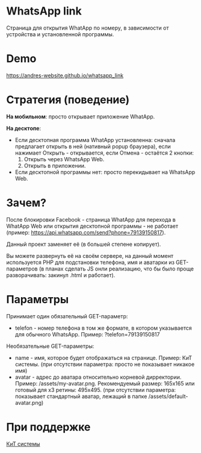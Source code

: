 # WhatsApp link
Страница для открытия WhatApp по номеру, в зависимости от устройства и установленной программы.

# Demo
https://andres-website.github.io/whatsapp_link

# Стратегия (поведение)
**На мобильном**: просто открывает приложение WhatApp.

**На десктопе**:

* Если десктопная программа WhatApp установленна: сначала предлагает открыть в ней (нативный popup браузера), если нажимает Открыть - открывается, если Отмена - остаётся 2 кнопки:
  1. Открыть через WhatsApp Web.
  2. Открыть в приложении.
* Если десктопной программы нет: просто перекидывает на WhatsApp Web.

# Зачем?
После блокировки Facebook - страница WhatApp для перехода в WhatApp Web или открытия десктопной программы - не работает (пример: https://api.whatsapp.com/send?phone=79139150817).

Данный проект заменяет её (в большей степене копирует).

Вы можете развернуть её на своём сервере, на данный момент используется PHP для подстановки телефона, имя и аватарки из GET-параметров (в планах сделать JS онли реализацию, что бы было проще разворачивать: закинул .html и работает).

# Параметры
Принимает один обязательный GET-параметр:
* telefon - номер телефона в том же формате, в котором указывается для обычного WhatsApp. Пример: ?telefon=79139150817

Необязательные GET-параметры:
* name - имя, которое будет отображаться на странице. Пример: КиТ системы. (при отсутствии параметра: просто не показывает никакое имя)
* avatar - адрес до аватара относительно корневой дирректории. Пример: /assets/my-avatar.png. Рекомендуемый размер: 165x165 или готовый для x3 ретины: 495x495. (при отсутствии параметра: показывает стандартный аватар, лежащий в папке /assets/default-avatar.png)

# При поддержке
[КиТ системы](https://www.kitsystem.ru "Торгово-монтажная компания. Интернет-магазин")
